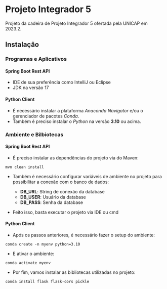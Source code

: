 # Projeto Integrador 5

Projeto da cadeira de Projeto Integrador 5 ofertada pela UNICAP em 2023.2.

## Instalação

### Programas e Aplicativos

#### Spring Boot Rest API

- IDE de sua preferência como IntelliJ ou Eclipse
- JDK na versão 17

#### Python Client

- É necessário instalar a plataforma *Anaconda Navigator* e/ou o gerenciador de pacotes *Conda*.
- Também é preciso instalar o *Python* na versão **3.10** ou acima.

### Ambiente e Bilbiotecas

#### Spring Boot Rest API

- É preciso instalar as dependências do projeto via do Maven:

```
mvn clean install
```

- Também é necessário configurar variáveis de ambiente no projeto para possibilitar a conexão com o banco de dados:
  - **DB_URL**: String de conexão da database
  - **DB_USER**: Usuário da database
  - **DB_PASS**: Senha da database

- Feito isso, basta executar o projeto via IDE ou cmd

#### Python Client

- Após os passos anteriores, é necessário fazer o setup do ambiente:

```
conda create -n myenv python=3.10
```

- E ativar o ambiente:

```
conda activate myenv
```

- Por fim, vamos instalar as bibliotecas utilizadas no projeto:

```
conda install flask flask-cors pickle
```
